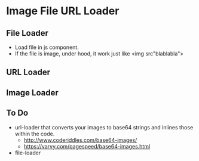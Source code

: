 # Image File URL Loader

## File Loader
* Load file in js component.
* If the file is image, under hood, it work just like <img src"blablabla">

## URL Loader

## Image Loader


## To Do
* url-loader that converts your images to base64 strings and inlines those within the code.
  * http://www.coderiddles.com/base64-images/
  * https://varvy.com/pagespeed/base64-images.html
* file-loader
